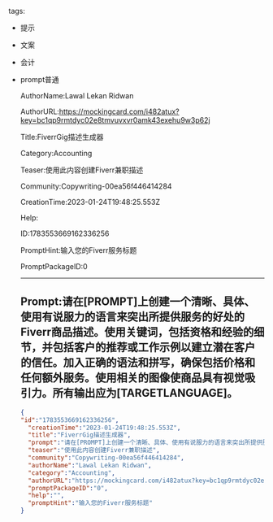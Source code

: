   tags: 
- 提示
- 文案
- 会计
- prompt普通

  AuthorName:Lawal Lekan Ridwan

  AuthorURL:https://mockingcard.com/i482atux?key=bc1qp9rmtdyc02e8tmvuvxvr0amk43exehu9w3p62j

  Title:FiverrGig描述生成器

  Category:Accounting

  Teaser:使用此内容创建Fiverr兼职描述

  Community:Copywriting-00ea56f446414284

  CreationTime:2023-01-24T19:48:25.553Z

  Help:

  ID:1783553669162336256

  PromptHint:输入您的Fiverr服务标题

  PromptPackageID:0

  ---

  ## Prompt:请在[PROMPT]上创建一个清晰、具体、使用有说服力的语言来突出所提供服务的好处的Fiverr商品描述。使用关键词，包括资格和经验的细节，并包括客户的推荐或工作示例以建立潜在客户的信任。加入正确的语法和拼写，确保包括价格和任何额外服务。使用相关的图像使商品具有视觉吸引力。所有输出应为[TARGETLANGUAGE]。

  ```json
  {
  "id":"1783553669162336256",
    "creationTime":"2023-01-24T19:48:25.553Z",
    "title":"FiverrGig描述生成器",
    "prompt":"请在[PROMPT]上创建一个清晰、具体、使用有说服力的语言来突出所提供服务的好处的Fiverr商品描述。使用关键词，包括资格和经验的细节，并包括客户的推荐或工作示例以建立潜在客户的信任。加入正确的语法和拼写，确保包括价格和任何额外服务。使用相关的图像使商品具有视觉吸引力。所有输出应为[TARGETLANGUAGE]。",
    "teaser":"使用此内容创建Fiverr兼职描述",
    "community":"Copywriting-00ea56f446414284",
    "authorName":"Lawal Lekan Ridwan",
    "category":"Accounting",
    "authorURL":"https://mockingcard.com/i482atux?key=bc1qp9rmtdyc02e8tmvuvxvr0amk43exehu9w3p62j",
    "promptPackageID":"0",
    "help":"",
    "promptHint":"输入您的Fiverr服务标题"
  }
  ```
